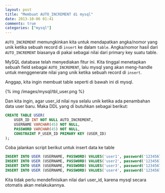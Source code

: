 ```yaml
---
layout: post
title: "Membuat AUTO_INCREMENT di mysql"
date: 2013-10-06 01:41
comments: true
categories: ["mysql"]
---
```


`AUTO_INCREMENT` memungkinkan kita untuk mendapatkan angka/nomor yang unik ketika sebuah record di `insert` ke dalam `table`. Angka/nomor hasil dari `AUTO_INCREMENT` biasanya di pakai sebagai nilai dari primary key suatu table.

MySQL database telah menyediakan fitur ini. Kita tinggal menetapkan sebuah field sebagai `AUTO_INCREMENT`, lalu mysql yang akan meng-handle untuk menggenerate nilai yang unik ketika sebuah record di `insert`.

Anggap, kita ingin membuat table seperti di bawah ini di mysql.

{% img /images/mysql/tbl_user.png %}

Dan kita ingin, agar user_id nilai nya selalu unik ketika ada penambahan data user baru. Maka DDL yang di butuhkan sebagai berikut:

```sql user.sql
CREATE TABLE USER(
	USER_ID INT NOT NULL AUTO_INCREMENT,
	USERNAME VARCHAR(45) NOT NULL,
	PASSWORD VARCHAR(45) NOT NULL,
	CONSTRAINT P_USER_ID PRIMARY KEY (USER_ID) 
);
```

Coba jalankan script berikut untuk insert data ke table

```sql
INSERT INTO USER (USERNAME, PASSWORD) VALUES('user1', password('123456789'));
INSERT INTO USER (USERNAME, PASSWORD) VALUES('user2', password('123456789'));
INSERT INTO USER (USERNAME, PASSWORD) VALUES('user3', password('123456789'));
INSERT INTO USER (USERNAME, PASSWORD) VALUES('user4', password('123456789'));
```

Kita tidak perlu mendefinisikan nilai dari user_id, karena mysql secara otomatis akan melakukannya.